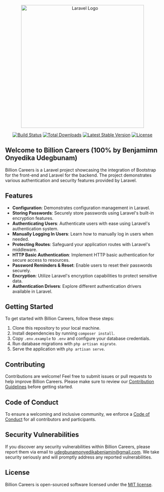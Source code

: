 <p align="center"><a href="https://laravel.com" target="_blank"><img src="https://raw.githubusercontent.com/laravel/art/master/logo-lockup/5%20SVG/2%20CMYK/1%20Full%20Color/laravel-logolockup-cmyk-red.svg" width="400" alt="Laravel Logo"></a></p>

<p align="center">
<a href="https://github.com/laravel/framework/actions"><img src="https://github.com/laravel/framework/workflows/tests/badge.svg" alt="Build Status"></a>
<a href="https://packagist.org/packages/laravel/framework"><img src="https://img.shields.io/packagist/dt/laravel/framework" alt="Total Downloads"></a>
<a href="https://packagist.org/packages/laravel/framework"><img src="https://img.shields.io/packagist/v/laravel/framework" alt="Latest Stable Version"></a>
<a href="https://packagist.org/packages/laravel/framework"><img src="https://img.shields.io/packagist/l/laravel/framework" alt="License"></a>
</p>

## Welcome to Billion Careers (100% by Benjamimn Onyedika Udegbunam)

Billion Careers is a Laravel project showcasing the integration of Bootstrap for the front-end and Laravel for the backend. The project demonstrates various authentication and security features provided by Laravel.


## Features

- **Configuration**: Demonstrates configuration management in Laravel.
- **Storing Passwords**: Securely store passwords using Laravel's built-in encryption features.
- **Authenticating Users**: Authenticate users with ease using Laravel's authentication system.
- **Manually Logging In Users**: Learn how to manually log in users when needed.
- **Protecting Routes**: Safeguard your application routes with Laravel's middleware.
- **HTTP Basic Authentication**: Implement HTTP basic authentication for secure access to resources.
- **Password Reminders & Reset**: Enable users to reset their passwords securely.
- **Encryption**: Utilize Laravel's encryption capabilities to protect sensitive data.
- **Authentication Drivers**: Explore different authentication drivers available in Laravel.

## Getting Started

To get started with Billion Careers, follow these steps:

1. Clone this repository to your local machine.
2. Install dependencies by running `composer install`.
3. Copy `.env.example` to `.env` and configure your database credentials.
4. Run database migrations with `php artisan migrate`.
5. Serve the application with `php artisan serve`.

## Contributing

Contributions are welcome! Feel free to submit issues or pull requests to help improve Billion Careers. Please make sure to review our [Contribution Guidelines](CONTRIBUTING.md) before getting started.

## Code of Conduct

To ensure a welcoming and inclusive community, we enforce a [Code of Conduct](CODE_OF_CONDUCT.md) for all contributors and participants.

## Security Vulnerabilities

If you discover any security vulnerabilities within Billion Careers, please report them via email to [udegbunamonyedikabenjamin@gmail.com](udegbunamonyedikabenjamin@gmail.com). We take security seriously and will promptly address any reported vulnerabilities.

## License

Billion Careers is open-sourced software licensed under the [MIT license](LICENSE).
